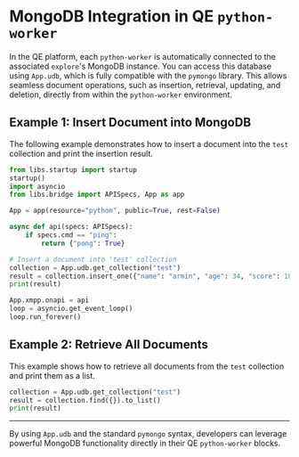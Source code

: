 
# MongoDB Integration in QE `python-worker`

In the QE platform, each `python-worker` is automatically connected to the associated `explore`'s MongoDB instance. You can access this database using `App.udb`, which is fully compatible with the `pymongo` library. This allows seamless document operations, such as insertion, retrieval, updating, and deletion, directly from within the `python-worker` environment.

## Example 1: Insert Document into MongoDB

The following example demonstrates how to insert a document into the `test` collection and print the insertion result.

```python
from libs.startup import startup
startup()
import asyncio
from libs.bridge import APISpecs, App as app

App = app(resource="python", public=True, rest=False)

async def api(specs: APISpecs):
    if specs.cmd == "ping":
        return {"pong": True}

# Insert a document into 'test' collection
collection = App.udb.get_collection("test")
result = collection.insert_one({"name": "armin", "age": 34, "score": 100})
print(result)

App.xmpp.onapi = api
loop = asyncio.get_event_loop()
loop.run_forever()
```

## Example 2: Retrieve All Documents

This example shows how to retrieve all documents from the `test` collection and print them as a list.

```python
collection = App.udb.get_collection("test")
result = collection.find({}).to_list()
print(result)
```

---

By using `App.udb` and the standard `pymongo` syntax, developers can leverage powerful MongoDB functionality directly in their QE `python-worker` blocks.
